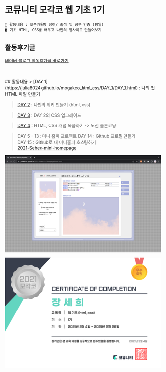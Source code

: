 # 코뮤니티 모각코 웹 기초 1기

```
📖 활동내용 : 오픈카톡방 참여/ 출석 및 공부 인증 (평일)
🖥️ 기초 HTML, CSS를 배우고 나만의 웹사이트 만들어보기
```

## 활동후기글
[네이버 블로그 활동후기글 바로가기](https://m.blog.naver.com/julia8024/222258875965)

<br>
<br>
## 활동내용
> [DAY 1](https://julia8024.github.io/mogakco_html_css/DAY_1/DAY_1.html) : 나의 첫 HTML 파일 만들기 <br>

> [DAY 2](https://julia8024.github.io/mogakco_html_css/DAY_2/DAY_2.html) : 나만의 위키 만들기 (html, css) <br>

> [DAY 3](https://julia8024.github.io/mogakco_html_css/DAY_3/DAY_3.html) : DAY 2의 CSS 업그레이드 <br>

> [DAY 4](https://julia8024.github.io/mogakco_html_css/DAY_4/DAY_4.html) : HTML, CSS 개념 복습하기 -> 노션 클론코딩 <br>

> DAY 5 - 13 : 미니 홈피 프로젝트
> DAY 14 : Github 프로필 만들기 <br>
> DAY 15 : Github로 내 미니홈피 호스팅하기 <br>
[2021-Sehee-mini-homepage](https://julia8024.github.io/mogakco_html_css/2021-Sehee-mini-homepage/home.html)

![homepage](/_image/mini-homepage_image.png)

![Certificate](/_image/certificate.PNG)




